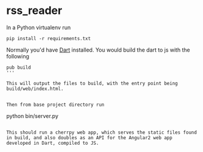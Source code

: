 # rss_reader

In a Python virtualenv run

```
pip install -r requirements.txt
```

Normally you'd have [Dart](https://www.dartlang.org/) installed.  You would build the dart to js with the following

```
pub build
'''

This will output the files to build, with the entry point being build/web/index.html.


Then from base project directory run

```
python bin/server.py
```

This should run a cherrpy web app, which serves the static files found in build, and also doubles as an API for the Angular2 web app developed in Dart, compiled to JS.